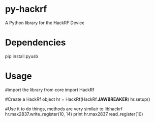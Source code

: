 py-hackrf
=========
A Python library for the HackRF Device

Dependencies
=========
pip install pyusb

Usage
=========
#import the library
from core import HackRf

#Create a HackRf object
hr = HackRf(HackRf.__JAWBREAKER__)
hr.setup()

#Use it to do things, methods are very similair to libhackrf
hr.max2837.write_register(10, 14)
print hr.max2837.read_register(10)

